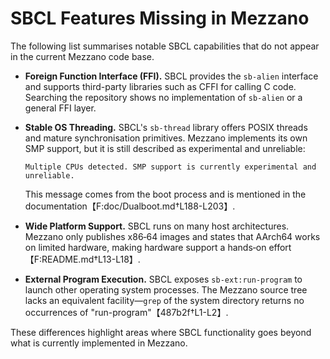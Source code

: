 # SBCL Features Missing in Mezzano

The following list summarises notable SBCL capabilities that do not appear in the current Mezzano code base.

- **Foreign Function Interface (FFI).**  SBCL provides the `sb-alien` interface and supports third-party libraries such as CFFI for calling C code.  Searching the repository shows no implementation of `sb-alien` or a general FFI layer.

- **Stable OS Threading.**  SBCL's `sb-thread` library offers POSIX threads and mature synchronisation primitives.  Mezzano implements its own SMP support, but it is still described as experimental and unreliable:
  ```
  Multiple CPUs detected. SMP support is currently experimental and unreliable.
  ```
  This message comes from the boot process and is mentioned in the documentation【F:doc/Dualboot.md†L188-L203】.

- **Wide Platform Support.**  SBCL runs on many host architectures.  Mezzano only publishes x86‑64 images and states that AArch64 works on limited hardware, making hardware support a hands‑on effort【F:README.md†L13-L18】.

- **External Program Execution.**  SBCL exposes `sb-ext:run-program` to launch other operating system processes.  The Mezzano source tree lacks an equivalent facility—`grep` of the system directory returns no occurrences of "run-program"【487b2f†L1-L2】.

These differences highlight areas where SBCL functionality goes beyond what is currently implemented in Mezzano.
